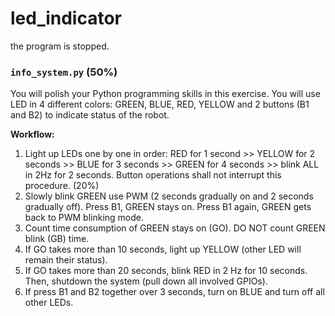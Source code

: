 # led_indicator
the program is stopped.

### `info_system.py` (50%)
You will polish your Python programming skills in this exercise.
You will use LED in 4 different colors: GREEN, BLUE, RED, YELLOW and 2 buttons (B1 and B2) to indicate status of the robot.

**Workflow:**

1. Light up LEDs one by one in order: RED for 1 second >> YELLOW for 2 seconds >> BLUE for 3 seconds >> GREEN for 4 seconds >> blink ALL in 2Hz for 2 seconds. Button operations shall not interrupt this procedure. (20%)
2. Slowly blink GREEN use PWM (2 seconds gradually on and 2 seconds gradually off). Press B1, GREEN stays on. Press B1 again, GREEN gets back to PWM blinking mode.
3. Count time consumption of GREEN stays on (GO). DO NOT count GREEN blink (GB) time.
4. If GO takes more than 10 seconds, light up YELLOW (other LED will remain their status). 
5. If GO takes more than 20 seconds, blink RED in 2 Hz for 10 seconds. Then, shutdown the system (pull down all involved GPIOs).
6. If press B1 and B2 together over 3 seconds, turn on BLUE and turn off all other LEDs.

